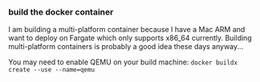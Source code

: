 ### build the docker container
I am building a multi-platform container because I have a Mac ARM and want to deploy on Fargate which only
supports x86_64 currently. Building multi-platform containers is probably a good idea these days anyway...

You may need to enable QEMU on your build machine: 
`docker buildx create --use --name=qemu`
